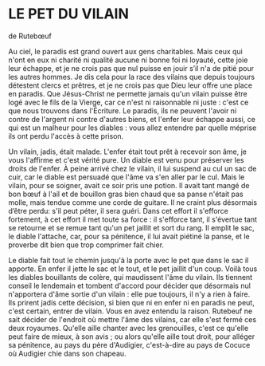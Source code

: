 # LE PET DU VILAIN
de Rutebœuf

Au ciel, le paradis
est grand ouvert aux gens charitables.
Mais ceux qui n'ont en eux ni charité
ni qualité aucune ni bonne foi ni loyauté,
cette joie leur échappe,
et je ne crois pas que nul puisse en jouir
s’il n'a de pitié pour les autres hommes.
Je dis cela pour la race des vilains
que depuis toujours détestent clercs et prêtres,
et je ne crois pas que Dieu leur offre
une place en paradis.
Que Jésus-Christ ne permette jamais
qu'un vilain puisse être logé
avec le fils de la Vierge,
car ce n'est ni raisonnable ni juste :
c'est ce que nous trouvons dans l'Écriture.
Le paradis, ils ne peuvent l'avoir
ni contre de l'argent ni contre d'autres biens,
et l'enfer leur échappe aussi,
ce qui est un malheur pour les diables :
vous allez entendre par quelle méprise
ils ont perdu l'accès à cette prison.
    
Un vilain, jadis, était malade.
L'enfer était tout prêt
à recevoir son âme,
je vous l'affirme et c'est vérité pure.
Un diable est venu
pour préserver les droits de l'enfer.
À peine arrivé chez le vilain,
il lui suspend au cul un sac de cuir,
car le diable est persuadé
que l'âme va s'en aller par le cul.
Mais le vilain, pour se soigner,
avait ce soir pris une potion.
Il avait tant mangé de bon bœuf à l'ail
et de bouillon gras bien chaud
que sa panse n'était pas molle,
mais tendue comme une corde de guitare.
Il ne craint plus désormais d’être perdu:
s'il peut péter, il sera guéri.
Dans cet effort il s'efforce fortement,
à cet effort il met toute sa force : 
il s'efforce tant, il s'évertue tant
se retourne et se remue tant 
qu'un pet jaillit et sort du rang.
Il emplit le sac, le diable l'attache,
car, pour sa pénitence,
il lui avait piétiné la panse,
et le proverbe dit bien
que trop comprimer fait chier.

Le diable fait tout le chemin jusqu'à la porte
avec le pet que dans le sac il apporte.
En enfer il jette le sac et le tout,
et le pet jaillit d'un coup.
Voilà tous les diables
bouillants de colère,
qui maudissent l'âme du vilain.
Ils tiennent conseil le lendemain
et tombent d'accord pour décider
que désormais nul n'apportera d'âme
sortie d'un vilain :
elle pue toujours, il n'y a rien à faire.
Ils prirent jadis cette décision,
si bien que ni en enfer ni en paradis
ne peut, c'est certain, entrer de vilain.
Vous en avez entendu la raison.
Rutebeuf ne sait décider
de l'endroit où mettre l'âme des vilains,
car elle s'est fermé ces deux royaumes.
Qu'elle aille chanter avec les grenouilles,
c'est ce qu'elle peut faire de mieux, à son avis ;
ou alors qu'elle aille tout droit,
pour alléger sa pénitence,
au pays du père d'Audigier,
c'est-à-dire au pays de Cocuce
où Audigier chie dans son chapeau.







